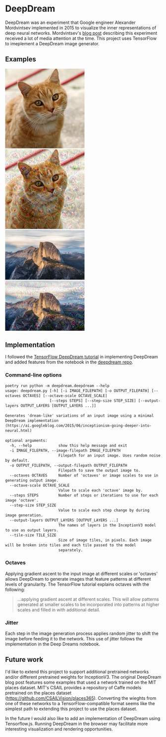 # DeepDream
DeepDream was an experiment that Google engineer Alexander Mordvintsev implemented in 2015 to visualize the inner representations of deep neural networks. Mordvintsev's [blog post](https://ai.googleblog.com/2015/06/inceptionism-going-deeper-into-neural.html) describing this experiment received a lot of media attention at the time. This project uses TensorFlow to imeplement a DeepDream image generator.
## Examples

<div style="display: inline">
    <img src="deepdream/images/cat.jpg" width="256" />
    <img src="deepdream/images/dream.png" width="256" />
</div>
<div style="display: inline">
    <img src="deepdream/images/half_dome.jpg" width="256" />
    <img src="deepdream/images/half_dome_dream.png" width="256" />
</div>

## Implementation

I followed the [TensorFlow DeepDream tutorial](https://www.tensorflow.org/tutorials/generative/deepdream) in implementing DeepDream and added features from the notebook in the [deepdream repo](https://github.com/google/deepdream/blob/master/dream.ipynb).

### Command-line options

    poetry run python -m deepdream.deepdream --help                                
    usage: deepdream.py [-h] [-i IMAGE_FILEPATH] [-o OUTPUT_FILEPATH] [--octaves OCTAVES] [--octave-scale OCTAVE_SCALE]
                        [--steps STEPS] [--step-size STEP_SIZE] [--output-layers OUTPUT_LAYERS [OUTPUT_LAYERS ...]]
    
    Generates 'dream-like' variations of an input image using a minimal DeepDream implementation
    (https://ai.googleblog.com/2015/06/inceptionism-going-deeper-into-neural.html)
    
    optional arguments:
      -h, --help            show this help message and exit
      -i IMAGE_FILEPATH, --image-filepath IMAGE_FILEPATH
                            Filepath for an input image. Uses random noise by default.
      -o OUTPUT_FILEPATH, --output-filepath OUTPUT_FILEPATH
                            Filepath to save the output image to.
      --octaves OCTAVES     Number of 'octaves' or image scales to use in generating output image.
      --octave-scale OCTAVE_SCALE
                            Value to scale each 'octave' image by.
      --steps STEPS         Number of steps or iterations to use for each image 'octave'.
      --step-size STEP_SIZE
                            Value to scale each step change by during image generation.
      --output-layers OUTPUT_LAYERS [OUTPUT_LAYERS ...]
                            The names of layers in the InceptionV3 model to use as output layers.
      --tile-size TILE_SIZE
                            Size of image tiles, in pixels. Each image will be broken into tiles and each tile passed to the model
                            separately.
    
### Octaves
Applying gradient ascent to the input image at different scales or 'octaves' allows DeepDream to generate images that feature patterns at different levels of granularity. The TensorFlow tutorial explains octaves with the following:

> ...applying gradient ascent at different scales. This will allow patterns generated at smaller scales to be incorporated into patterns at higher scales and filled in with additional detail.

### Jitter
Each step in the image generation process applies random jitter to shift the image before feeding it to the network. This use of jitter follows the implementation in the Deep Dreams notebook.

## Future work
I'd like to extend this project to support additional pretrained networks
and/or different pretrained weights for InceptionV3. The original DeepDream blog post features some examples that used a network trained on the MIT places dataset. MIT's CSAIL provides a repository of Caffe models pretrained on the places dataset (https://github.com/CSAILVision/places365). Converting the wieghts from one of these networks to a TensorFlow-compatible format seems like the simplest path to extending this project to use the places dataset.

In the future I would also like to add an implementation of DeepDream using
Tensorflow.js. Running DeepDream in the browser may facilitate more interesting
visualization and rendering opportunities.
